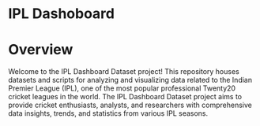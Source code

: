 # IPL Dashoboard
# Overview
Welcome to the IPL Dashboard Dataset project! This repository houses datasets and scripts for analyzing and visualizing data related to the Indian Premier League (IPL),
one of the most popular professional Twenty20 cricket leagues in the world. The IPL Dashboard Dataset project aims to provide cricket enthusiasts, analysts,
and researchers with comprehensive data insights, trends, and statistics from various IPL seasons.
